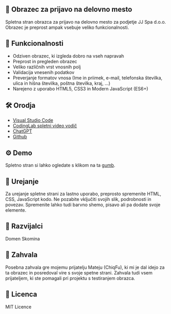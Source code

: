 ## 📝 Obrazec za prijavo na delovno mesto
Spletna stran obrazca za prijavo na delovno mesto za podjetje JJ Spa d.o.o. Obrazec je preprost ampak vsebuje veliko funkcionalnosti.  

## 🚀 Funkcionalnosti
- Odziven obrazec, ki izgleda dobro na vseh napravah
- Preprost in pregleden obrazec
- Veliko različnih vrst vnosnih polj
- Validacija vnesenih podatkov
- Preverjanje formatov vnosa (Ime in priimek, e-mail, telefonska številka, ulica in hišna številka, poštna številka, kraj, ...)
- Narejeno z uporabo HTML5, CSS3 in Modern JavaScript (ES6+)

## 🛠 Orodja
- [Visual Studio Code](https://code.visualstudio.com)
- [CodingLab spletni video vodič](https://www.youtube.com/playlist?list=PLImJ3umGjxdDqTlZhQxXBeGij9Oa9Xjnj)
- [ChatGPT](https://chatgpt.com/)
- [Github](https://github.com)

## ⚙ Demo
Spletno stran si lahko ogledate s klikom na ta [gumb](https://voixy25.github.io/Prijava-na-delovno-mesto).

## 📝 Urejanje
Za urejanje spletne strani za lastno uporabo, preprosto spremenite HTML, CSS, JavaScript kodo. Ne pozabite vključiti svojih slik, podrobnosti in povezav. Spremenite lahko tudi barvno shemo, pisavo ali pa dodate svoje elemente. 

## 🧪 Razvijalci
Domen Skomina

## 🤝 Zahvala
Posebna zahvala gre mojemu prijatelju Mateju (ChiqFu), ki mi je dal idejo za ta obrazec in posredoval vire s svoje spetne strani. Zahvala tudi vsem prijateljem, ki ste pomagali pri projektu s testiranjem obrazca. 

## 📃 Licenca
MIT Licence
